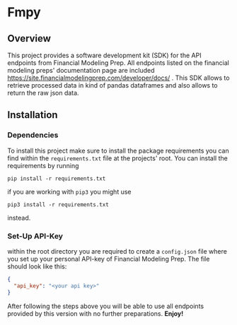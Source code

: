 # Fmpy 


## Overview
This project provides a software development kit (SDK) 
for the API endpoints from Financial Modeling Prep.
All endpoints listed on the financial modeling preps' 
documentation page are included 
https://site.financialmodelingprep.com/developer/docs/ .
This SDK allows to retrieve processed data in kind of
pandas dataframes and also allows to return the raw json
data.


## Installation

### Dependencies
To install this project make sure to install the package
requirements you can find within the `requirements.txt`
file at the projects' root.
You can install the requirements by running
```shell
pip install -r requirements.txt
```
if you are working with `pip3` you might use
```shell
pip3 install -r requirements.txt
```
instead.

### Set-Up API-Key

within the root directory you are required to create a 
`config.json` file where you set up your personal 
API-key of Financial Modeling Prep.
The file should look like this:
```json
{
  "api_key": "<your api key>"
}
```
After following the steps above you will be able to use 
all endpoints provided by this version with no further
preparations. **Enjoy!**